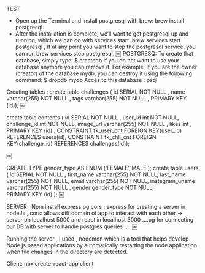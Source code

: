 TEST

* Open up the Terminal and install postgresql with brew: brew install postgresql
* After the installation is complete, we’ll want to get postgresql up and running, which we can do with services start: brew services start postgresql , If at any point you want to stop the postgresql service, you can run brew services stop postgresql.
￼
POSTGRESQ:
To create that database, simply type: $ createdb If you do not want to use your database anymore you can remove it. For example, if you are the owner
(creator) of the database mydb, you can destroy it using the following command: $ dropdb mydb
Accès to this database : psql <name>

Creating tables :
	create table challenges ( id SERIAL NOT NULL ,
						    name varchar(255) NOT NULL ,
					            tags varchar(255) NOT NULL ,
						   PRIMARY KEY (id));
￼

create table contents ( id SERIAL NOT NULL , 
					user_id int NOT NULL,
					challenge_id int NOT NULL,
					image_url varchar(255) NOT NULL ,
					likes int ,		
					PRIMARY KEY (id) ,
				CONSTRAINT fk_user_cnt
					FOREIGN KEY(user_id) 
     				        REFERENCES users(id),
				CONSTRAINT fk_chll_cnt
					FOREIGN KEY(challenge_id) 
     				        REFERENCES challenges(id));

￼

CREATE TYPE gender_type AS ENUM (‘FEMALE’,’MALE’); 
create table users ( id SERIAL NOT NULL , 
					first_name varchar(255) NOT NULL,
					last_name varchar(255) NOT NULL,
					email varchar(255) NOT NULL,
					instagram_uname varchar(255) NOT NULL ,
					gender gender_type NOT NULL,				
					PRIMARY KEY (id) );
￼

SERVER :
		Npm install express pg cors : express for creating a server in nodeJs , cors: allows diff domain of app to interact with each other -> server on localhost 5000 and react in localhost 3000 ….pg for connecting our DB with server to handle postgres queries ….
￼

Running the server , I used , nodemon which is a tool that helps develop Node.js based applications by automatically restarting the node application when file changes in the directory are detected.

Client:
npx create-react-app client 
